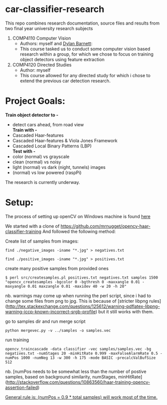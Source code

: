 # car-classifier-research

This repo combines research documentation, source files and results from two final year university research subjects
 1. COMP4110 Computer Vision 
     - Authors: myself and [Dylan Barnett](https://github.com/DBarnett73):
     - This course tasked us to conduct some computer vision based research within a group, for which we chose to focus on training object detectors using feature extraction
 2. COMP4120 Directed Studies
     - Author: myself  
     - This course allowed for any directed study for which i chose to extend the previous car detection research.


# Project Goals:<br>
<b>Train object detector to -</b> <br>
* detect cars ahead, from road view <br>
<b>Train with -</b> <br>
* Cascaded Haar-features
* Cascaded Haar-features & Viola Jones Framework
* Cascaded Local Binary Patterns (LBP)<br>
<b>Test with -</b> <br>
* color (normal) vs grayscale
* clean (normal) vs noisy
* light (normal) vs dark (night, tunnels) images
* (normal) vs low powered (raspPi)

The research is currently underway.

# Setup:<br>
The process of setting up openCV on Windows machine is found [here](http://docs.opencv.org/doc/tutorials/introduction/windows_install/windows_install.html)

We started with a clone of https://github.com/mrnugget/opencv-haar-classifier-training
And followed the following method: 

Create list of samples from images:
 
```find ./negative_images -iname "*.jpg" > negatives.txt```

```find ./positive_images -iname "*.jpg" > positives.txt```

create many positive samples from provided ones

```$ perl src/createsamples.pl positives.txt negatives.txt samples 1500 "opencv_createsamples -bgcolor 0 -bgthresh 0 -maxxangle 0.01 -maxyangle 0.01 maxzangle 0.01 -maxidev 40 -w 20 -h 20"```

nb. warnings may come up when running the perl script, since i had to change some files from png to jpg. 
This is because of [stricter libpng rules] (http://tex.stackexchange.com/questions/125612/warning-pdflatex-libpng-warning-iccp-known-incorrect-srgb-profile)
but it still works with them. 


go to samples dir and run merge script

```python mergevec.py -v ../samples -o samples.vec```

run training

```opencv_traincascade -data classifier -vec samples/samples.vec -bg negatives.txt -numStages 20 -minHitRate 0.999 -maxFalseAlarmRate 0.5 -numPos 1000 -numNeg 13 -w 300 -h 175 -mode BASIC -precalcValBufSize 512```

nb. [numPos needs to be somewhat less than the number of postive samples, based on background similarity, numStages, minHitRate]
(http://stackoverflow.com/questions/10863560/haar-training-opencv-assertion-failed)

[General rule is: (numPos = 0.9 * total samples) will work most of the time.](http://answers.opencv.org/question/7141/about-traincascade-paremeters-samples-and-other/)
